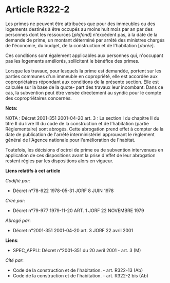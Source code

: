 # Article R322-2

Les primes ne peuvent être attribuées que pour des immeubles ou des logements destinés à être occupés au moins huit mois par
an par des personnes dont les ressources [*plafond*] n'excèdent pas, à la date de la demande de prime, un montant déterminé
par arrêté des ministres chargés de l'économie, du budget, de la construction et de l'habitation [*durée*].

Ces conditions sont également applicables aux personnes qui, n'occupant pas les logements améliorés, sollicitent le bénéfice
des primes.

Lorsque les travaux, pour lesquels la prime est demandée, portent sur les parties communes d'un immeuble en copropriété, elle
est accordée aux copropriétaires répondant aux conditions de la présente section. Elle est calculée sur la base de la quote-
part des travaux leur incombant. Dans ce cas, la subvention peut être versée directement au syndic pour le compte des
copropriétaires concernés.

**Nota:**

NOTA : Décret 2001-351 2001-04-20 art. 3 : La section I du chapitre II du titre II du livre III du code de la construction et
de l'habitation (partie Réglementaire) sont abrogés. Cette abrogation prend effet à compter de la date de publication de
l'arrêté interministériel approuvant le règlement général de l'Agence nationale pour l'amélioration de l'habitat.

Toutefois, les décisions d'octroi de prime ou de subvention intervenues en application de ces dispositions avant la prise
d'effet de leur abrogation restent régies par les dispositions alors en vigueur.

**Liens relatifs à cet article**

_Codifié par_:

  - Décret n°78-622 1978-05-31 JORF 8 JUIN 1978

_Créé par_:

  - Décret n°79-977 1979-11-20 ART. 1 JORF 22 NOVEMBRE 1979

_Abrogé par_:

  - Décret n°2001-351 2001-04-20 art. 3 JORF 22 avril 2001

**Liens**:

  - SPEC_APPLI: Décret n°2001-351 du 20 avril 2001 - art. 3 (M)

_Cité par_:

  - Code de la construction et de l'habitation. - art. R322-13 (Ab)
  - Code de la construction et de l'habitation. - art. R322-2 bis (Ab)
